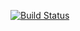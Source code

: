 [![Build Status](https://travis-ci.org/mkuthan/example-ddd.png)](https://travis-ci.org/mkuthan/example-ddd)